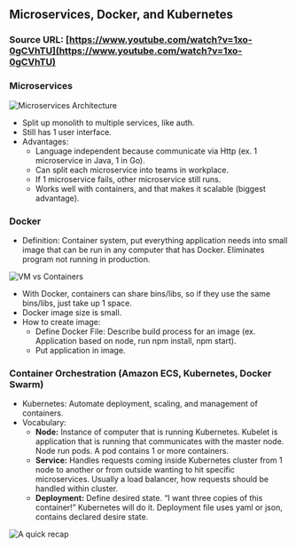 ## Microservices, Docker, and Kubernetes

### Source URL: [https://www.youtube.com/watch?v=1xo-0gCVhTU](https://www.youtube.com/watch?v=1xo-0gCVhTU)

### Microservices

![Microservices Architecture](https://i.ibb.co/qR6nTrT/t1.png)

- Split up monolith to multiple services, like auth.
- Still has 1 user interface.
- Advantages:
	- Language independent because communicate via Http (ex. 1 microservice in Java, 1 in Go).
	- Can split each microservice into teams in workplace.
	- If 1 microservice fails, other microservice still runs.
	- Works well with containers, and that makes it scalable (biggest advantage).

### Docker
- Definition: Container system, put everything application needs into small image that can be run in any computer that has Docker. Eliminates program not running in production.

![VM vs Containers](https://i.ibb.co/ctHYSCG/Screen-Shot-2020-08-18-at-9-31-43.png)

- With Docker, containers can share bins/libs, so if they use the same bins/libs, just take up 1 space.
- Docker image size is small.
- How to create image:
	- Define Docker File: Describe build process for an image (ex. Application based on node, run npm install, npm start).
	- Put application in image.

### Container Orchestration (Amazon ECS, Kubernetes, Docker Swarm)
- Kubernetes: Automate deployment, scaling, and management of containers.
- Vocabulary:
	- **Node:** Instance of computer that is running Kubernetes. Kubelet is application that is running that communicates with the master node. Node run pods. A pod contains 1 or more containers.
	- **Service:** Handles requests coming inside Kubernetes cluster from 1 node to another or from outside wanting to hit specific microservices. Usually a load balancer, how requests should be handled within cluster.
	- **Deployment:** Define desired state. “I want three copies of this container!” Kubernetes will do it. Deployment file uses yaml or json, contains declared desire state.

![A quick recap](https://i.ibb.co/LvYmSdC/Screen-Shot-2020-08-18-at-9-31-55.png)
<!--stackedit_data:
eyJoaXN0b3J5IjpbMzE1NjY2NzU0XX0=
-->